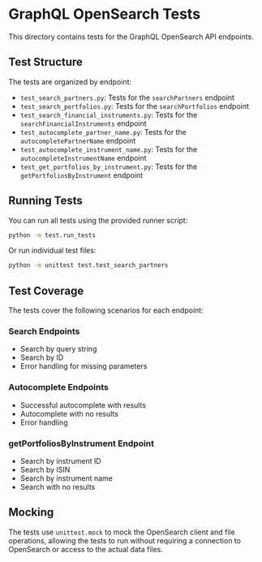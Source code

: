 # GraphQL OpenSearch Tests

This directory contains tests for the GraphQL OpenSearch API endpoints.

## Test Structure

The tests are organized by endpoint:

- `test_search_partners.py`: Tests for the `searchPartners` endpoint
- `test_search_portfolios.py`: Tests for the `searchPortfolios` endpoint
- `test_search_financial_instruments.py`: Tests for the `searchFinancialInstruments` endpoint
- `test_autocomplete_partner_name.py`: Tests for the `autocompletePartnerName` endpoint
- `test_autocomplete_instrument_name.py`: Tests for the `autocompleteInstrumentName` endpoint
- `test_get_portfolios_by_instrument.py`: Tests for the `getPortfoliosByInstrument` endpoint

## Running Tests

You can run all tests using the provided runner script:

```bash
python -m test.run_tests
```

Or run individual test files:

```bash
python -m unittest test.test_search_partners
```

## Test Coverage

The tests cover the following scenarios for each endpoint:

### Search Endpoints
- Search by query string
- Search by ID
- Error handling for missing parameters

### Autocomplete Endpoints
- Successful autocomplete with results
- Autocomplete with no results
- Error handling

### getPortfoliosByInstrument Endpoint
- Search by instrument ID
- Search by ISIN
- Search by instrument name
- Search with no results

## Mocking

The tests use `unittest.mock` to mock the OpenSearch client and file operations, allowing the tests to run without requiring a connection to OpenSearch or access to the actual data files.